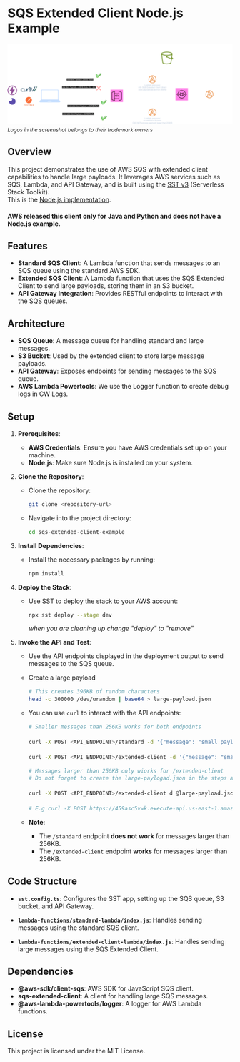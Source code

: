 # SQS Extended Client Node.js Example

![Project Image](repo-static-assets/SQS-Extended-Client.drawio.png)
<small><em>Logos in the screenshot belongs to their trademark owners</em></small>

## Overview

This project demonstrates the use of AWS SQS with extended client capabilities to handle large payloads. It leverages AWS services such as SQS, Lambda, and API Gateway, and is built using the <a href="https://sst.dev" target="_blank">SST v3</a> (Serverless Stack Toolkit).  
This is the <a href="https://www.npmjs.com/package/sqs-extended-client" target="_blank">Node.js implementation</a>. 
#### AWS released this client only for Java and Python and does not have a Node.js example.


## Features

- **Standard SQS Client**: A Lambda function that sends messages to an SQS queue using the standard AWS SDK.
- **Extended SQS Client**: A Lambda function that uses the SQS Extended Client to send large payloads, storing them in an S3 bucket.
- **API Gateway Integration**: Provides RESTful endpoints to interact with the SQS queues.

## Architecture

- **SQS Queue**: A message queue for handling standard and large messages.
- **S3 Bucket**: Used by the extended client to store large message payloads.
- **API Gateway**: Exposes endpoints for sending messages to the SQS queue.
- **AWS Lambda Powertools**: We use the Logger function to create debug logs in CW Logs.

## Setup

1. **Prerequisites**:

   - **AWS Credentials**: Ensure you have AWS credentials set up on your machine.
   - **Node.js**: Make sure Node.js is installed on your system.

2. **Clone the Repository**:

   - Clone the repository:
     ```bash
     git clone <repository-url>
     ```
   - Navigate into the project directory:
     ```bash
     cd sqs-extended-client-example
     ```

3. **Install Dependencies**:

   - Install the necessary packages by running:
     ```bash
     npm install
     ```

4. **Deploy the Stack**:

   - Use SST to deploy the stack to your AWS account:
     ```bash
     npx sst deploy --stage dev
     ```
     <em>when you are cleaning up change "deploy" to "remove"</em>

5. **Invoke the API and Test**:

   - Use the API endpoints displayed in the deployment output to send messages to the SQS queue.
   - Create a large payload
     ```bash
     # This creates 396KB of random characters
     head -c 300000 /dev/urandom | base64 > large-payload.json
     ```
   - You can use `curl` to interact with the API endpoints:
     ```bash
     # Smaller messages than 256KB works for both endpoints

     curl -X POST <API_ENDPOINT>/standard -d '{"message": "small payload"}' -H "Content-Type: application/json"

     curl -X POST <API_ENDPOINT>/extended-client -d '{"message": "small payload"}' -H "Content-Type: application/json"
     ```
     ```bash
     # Messages larger than 256KB only wiorks for /extended-client
     # Do not forget to create the large-paylogad.json in the steps above.
     
     curl -X POST <API_ENDPOINT>/extended-client d @large-payload.json -H "Content-Type: application/json"

     # E.g curl -X POST https://459asc5vwk.execute-api.us-east-1.amazonaws.com/extended-client -d @large-payload.json -H "Content-Type: application/json"
     ```

   - **Note**:
     - The `/standard` endpoint **does not work** for messages larger than 256KB.
     - The `/extended-client` endpoint **works** for messages larger than 256KB.


## Code Structure

- **`sst.config.ts`**: Configures the SST app, setting up the SQS queue, S3 bucket, and API Gateway.

- **`lambda-functions/standard-lambda/index.js`**: Handles sending messages using the standard SQS client.

- **`lambda-functions/extended-client-lambda/index.js`**: Handles sending large messages using the SQS Extended Client.


## Dependencies

- **@aws-sdk/client-sqs**: AWS SDK for JavaScript SQS client.
- **sqs-extended-client**: A client for handling large SQS messages.
- **@aws-lambda-powertools/logger**: A logger for AWS Lambda functions.

## License

This project is licensed under the MIT License.

